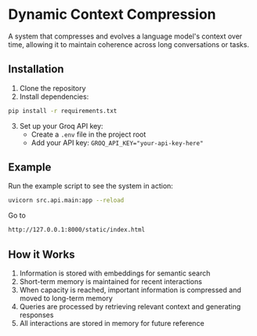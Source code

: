 # Dynamic Context Compression

A system that compresses and evolves a language model's context over time, allowing it to maintain coherence across long conversations or tasks.


## Installation

1. Clone the repository
2. Install dependencies:
```bash
pip install -r requirements.txt
```

3. Set up your Groq API key:
   - Create a `.env` file in the project root
   - Add your API key: `GROQ_API_KEY="your-api-key-here"`


## Example

Run the example script to see the system in action:
```bash
uvicorn src.api.main:app --reload
```

Go to 
```bash
http://127.0.0.1:8000/static/index.html
```

## How it Works

1. Information is stored with embeddings for semantic search
2. Short-term memory is maintained for recent interactions
3. When capacity is reached, important information is compressed and moved to long-term memory
4. Queries are processed by retrieving relevant context and generating responses
5. All interactions are stored in memory for future reference 
